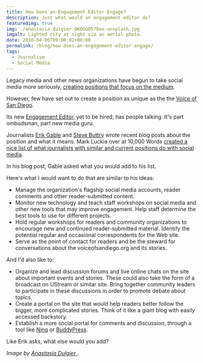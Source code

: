 ```yaml
---
title: How Does an Engagement Editor Engage?
description: Just what would an engagement editor do?
featuredimg: true
img: ./anastasia-dulgier-OKOOGO578eo-unsplash.jpg
imgalt: Lighted city at night via an aerial photo.
date: 2010-04-06T09:00:02+00:00
permalink: /blog/how-does-an-engagement-editor-engage/
tags:
  - Journalism
  - Social Media
---
```


Legacy media and other news organizations have begun to take social media more seriously, [creating positions that focus on the medium](http://www.ajr.org/Article.asp?id=4860).

However, few have set out to create a position as unique as the the [Voice of San Diego](http://www.voiceofsandiego.org/).

Its new [Engagement Editor](http://www.voiceofsandiego.org/clipboard/article_0dba4922-3c46-11df-a439-001cc4c002e0.html), yet to be hired, has people talking. It's part ombudsman, part new media guru.

Journalists [Erik Gable](http://erikgable.com/2010/03/31/10-things-that-could-go-into-a-community-engagement-editors-job-description/) and [Steve Buttry](http://stevebuttry.wordpress.com/2010/04/02/yes-engagement-is-everyones-job-and-my-job/) wrote recent blog posts about the position and what it means. Mark Luckie over at 10,000 Words [created a nice list of what journalists with similar and current positions do with social media](http://www.10000words.net/2010/04/what-exactly-is-social-media.html).

In his blog post, Gable asked what you would add to his list.

Here's what I would want to do that are similar to his ideas:

- Manage the organization's flagship social media accounts, reader comments and other reader-submitted content.
- Monitor new technology and teach staff workshops on social media and other new tools that may improve engagement. Help staff determine the best tools to use for different projects.
- Hold regular workshops for readers and community organizations to encourage new and continued reader-submitted material. Identify the potential regular and occasional correspondents for the Web site.
- Serve as the point of contact for readers and be the steward for conversations about the voiceofsandiego.org and its stories.

And I'd also like to:

- Organize and lead discussion forums and live online chats on the site about important events and stories. These could also take the form of a broadcast on UStream or similar site. Bring together community leaders to participate in these discussions in order to promote debate about topics.
- Create a portal on the site that would help readers better follow the bigger, more complicated stories. Think of it like a giant blog with easily accessed backstory.
- Establish a more social portal for comments and discussion, through a tool like [Ning](http://www.ning.com/) or [BuddyPress](http://buddypress.org/).

Like Erik asks, what else would you add?

_Image by [Anastasia Dulgier ](https://unsplash.com/photos/OKOOGO578eo)._
